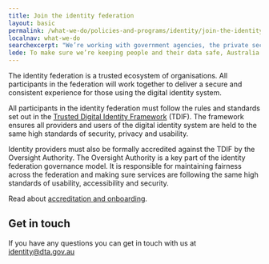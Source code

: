 ```yaml
---
title: Join the identity federation
layout: basic
permalink: /what-we-do/policies-and-programs/identity/join-the-identity-federation/
localnav: what-we-do
searchexcerpt: "We’re working with government agencies, the private sector and the public to design and implement a digital identity solution for the Australia."
lede: To make sure we’re keeping people and their data safe, Australia’s digital identity program is being built as a federation.
---
```


<p dir="ltr">The identity federation is a trusted ecosystem of organisations. All participants in the federation will work together to deliver a secure and consistent experience for those using the digital identity system.</p>

<p dir="ltr">All participants in the identity federation must follow the rules and standards set out in the <a href="/what-we-do/policies-and-programs/identity/join-the-identity-federation/accreditation-and-onboarding/trusted-digital-identity-framework/">Trusted Digital Identity Framework</a> (TDIF). The framework ensures all providers and users of the digital identity system are held to the same high standards of security, privacy and usability.</p>

<p dir="ltr">Identity providers must also be formally accredited against the TDIF by the Oversight Authority. The Oversight Authority is a key part of the identity federation governance model. It is responsible for maintaining fairness across the federation and making sure services are following the same high standards of usability, accessibility and security.</p>

Read about [accreditation and onboarding](/what-we-do/policies-and-programs/identity/join-the-identity-federation/accreditation-and-onboarding/).

## Get in touch

If you have any questions you can get in touch with us at [identity@dta.gov.au](mailto:identity@dta.gov.au)
